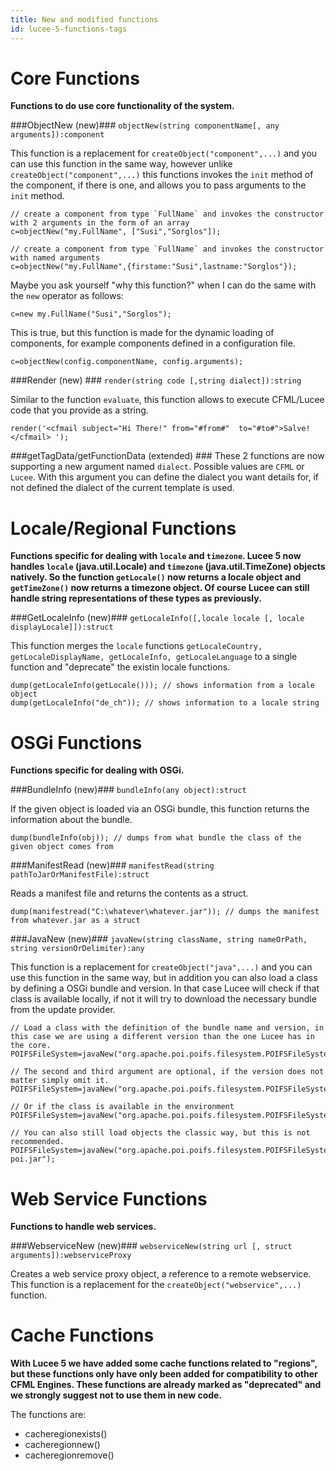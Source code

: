 ```yaml
---
title: New and modified functions
id: lucee-5-functions-tags
---
```


# Core Functions #
**Functions to do use core functionality of the system.**


###ObjectNew (new)###
`objectNew(string componentName[, any arguments]):component`

This function is a replacement for `createObject("component",...)` and you can use this function in the same way, however unlike `createObject("component",...)` this functions invokes the `init` method of the component, if there is one, and allows you to pass arguments to the `init` method.

```luceescript
// create a component from type `FullName` and invokes the constructor with 2 arguments in the form of an array
c=objectNew("my.FullName", ["Susi","Sorglos"]);

// create a component from type `FullName` and invokes the constructor with named arguments
c=objectNew("my.FullName",{firstame:"Susi",lastname:"Sorglos"});
```

Maybe you ask yourself "why this function?" when I can do the same with the `new` operator as follows:

```luceescript
c=new my.FullName("Susi","Sorglos");
```

This is true, but this function is made for the dynamic loading of components, for example components defined in a configuration file.

```luceescript
c=objectNew(config.componentName, config.arguments);
```

###Render (new) ###
`render(string code [,string dialect]):string`

Similar to the function `evaluate`, this function allows to execute CFML/Lucee code that you provide as a string.

```luceescript
render('<cfmail subject="Hi There!" from="#from#"  to="#to#">Salve!</cfmail> ');
```

###getTagData/getFunctionData (extended) ###
These 2 functions are now supporting a new argument named `dialect`.
Possible values are `CFML` or `Lucee`.
With this argument you can define the dialect you want details for, if not defined the dialect of the current template is used.

# Locale/Regional Functions #
**Functions specific for dealing with `locale` and  `timezone`. Lucee 5 now handles `locale` (java.util.Locale) and `timezone` (java.util.TimeZone) objects natively.
So the function `getLocale()` now returns a locale object and `getTimeZone()` now returns a timezone object. Of course Lucee can still handle string representations of these types as previously.**

###GetLocaleInfo (new)###
`getLocaleInfo([,locale locale [, locale displayLocale]]):struct`

This function merges the `locale` functions `getLocaleCountry, getLocaleDisplayName, getLocaleInfo, getLocaleLanguage` to a single function and "deprecate" the existin locale functions.

```luceescript
dump(getLocaleInfo(getLocale())); // shows information from a locale object
dump(getLocaleInfo("de_ch")); // shows information to a locale string
```

# OSGi Functions #
**Functions specific for dealing with OSGi.**

###BundleInfo (new)###
`bundleInfo(any object):struct`

If the given object is loaded via an OSGi bundle, this function returns the information about the bundle.

```luceescript
dump(bundleInfo(obj)); // dumps from what bundle the class of the given object comes from
```

###ManifestRead (new)###
`manifestRead(string pathToJarOrManifestFile):struct`

Reads a manifest file and returns the contents as a struct.

```luceescript
dump(manifestread("C:\whatever\whatever.jar")); // dumps the manifest from whatever.jar as a struct
```


###JavaNew (new)###
`javaNew(string className, string nameOrPath, string versionOrDelimiter):any`

This function is a replacement for `createObject("java",...)` and you can use this function in the same way, but in addition you can also load a class by defining a OSGi bundle and version. In that case Lucee will check if that class is available locally, if not it will try to download the necessary bundle from the update provider.

```luceescript
// Load a class with the definition of the bundle name and version, in this case we are using a different version than the one Lucee has in the core.
POIFSFileSystem=javaNew("org.apache.poi.poifs.filesystem.POIFSFileSystem","apache.poi","3.11.0");

// The second and third argument are optional, if the version does not matter simply omit it.
POIFSFileSystem=javaNew("org.apache.poi.poifs.filesystem.POIFSFileSystem","apache.poi");

// Or if the class is available in the environment
POIFSFileSystem=javaNew("org.apache.poi.poifs.filesystem.POIFSFileSystem");

// You can also still load objects the classic way, but this is not recommended.
POIFSFileSystem=javaNew("org.apache.poi.poifs.filesystem.POIFSFileSystem","C:\whatever\apache-poi.jar");
```

# Web Service Functions #
**Functions to handle web services.**

###WebserviceNew (new)###
`webserviceNew(string url [, struct arguments]):webserviceProxy`

Creates a web service proxy object, a reference to a remote webservice. This function is a replacement for the `createObject("webservice",...)` function.

# Cache Functions #
**With Lucee 5 we have added some cache functions related to "regions", but these functions only have only been added for compatibility to other CFML Engines. These functions are already marked as "deprecated" and we strongly suggest not to use them in new code.**

The functions are:

* cacheregionexists()
* cacheregionnew()
* cacheregionremove()
